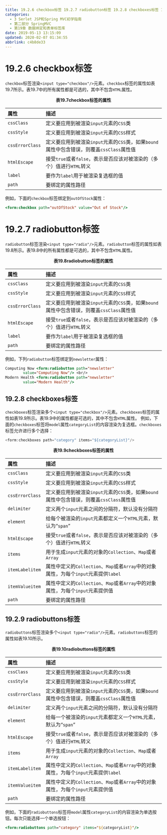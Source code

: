 ```yaml
---
title: 19.2.6 checkbox标签 19.2.7 radiobutton标签 19.2.8 checkboxes标签 19.2.9 radiobuttons标签
categories: 
  - 3 Serlet JSP和Spring MVC初学指南
  - 第二部分 SpringMVC
  - 第19章 数据绑定和表单标签库
date: 2019-05-13 13:15:09
updated: 2020-02-07 01:34:55
abbrlink: c4b8de33
---
```

# 19.2.6 checkbox标签 #
`checkbox`标签渲染`<input type="checkbox"/>`元素。`checkbox`标签的属性如表19.7所示。表19.7中的所有属性都是可选的，其中不包含`HTML`属性。
<center><strong>表19.7checkbox标签的属性</strong></center>

|属性|描述|
|:---|:---|
|`cssClass`|定义要应用到被渲染`input`元素的`CSS`类|
|`cssStyle`|定义要应用到被渲染`input`元素的`CSS`样式|
|`cssErrorClass`|定义要应用到被渲染`input`元素的`CSS`类，如果`bound`属性中包含错误，则覆盖`cssClass`属性值|
|`htmlEscape`|接受`true`或者`false`，表示是否应该对被渲染的（多个）值进行`HTML`转义|
|`label`|要作为`label`用于被渲染复选框的值|
|`path`|要绑定的属性路径|
例如，下面的`checkbox`标签绑定到`outOfStock`属性：
```jsp
<form:checkbox path="outOfStock" value="Out of Stock"/>
```
# 19.2.7 radiobutton标签 #
`radiobutton`标签渲染`<input type="radio"/>`元素。`radiobutton`标签的属性如表19.8所示。表19.8中的所有属性都是可选的，其中不包含`HTML`属性。
<center><strong>表19.8radiobutton标签的属性</strong></center>

|属性|描述|
|:---|:---|
|`cssClass`|定义要应用到被渲染`input`元素的`CSS`类|
|`cssStyle`|定义要应用到被渲染`input`元素的`CSS`样式|
|`cssErrorClass`|定义要应用到被渲染`input`元素的`CSS`类，如果`bound`属性中包含错误，则覆盖`cssClass`属性值|
|`htmlEscape`|接受`true`或者`false`，表示是否应该对被渲染的（多个）值进行`HTML`转义|
|`label`|要作为`label`用于被渲染复选框的值|
|`path`|要绑定的属性路径|
例如，下列`radiobutton`标签绑定到`newsletter`属性：
```jsp
Computing Now <form:radiobutton path="newsletter"
        value="Computing Now"/> <br/>
Modern Health <form:radiobutton path="newsletter"
        value="Modern Health"/>
```
## 19.2.8 checkboxes标签 ##
`checkboxes`标签渲染多个`<input type="checkbox"/>`元素。`checkboxes`标签的属性如表19.9所示。表19.9中的属性都是可选的，其中不包含`HTML`属性。
例如，下面的`checkboxes`标签将`model`属性`categoryList`的内容渲染为复选框。`checkboxes`标签允许进行多个选择：
```java
<form:checkboxes path="category" items="${categoryList}"/>
```
<center><strong>表19.9checkboxes标签的属性</strong></center>

|属性|描述|
|:---|:---|
|`cssClass`|定义要应用到被渲染`input`元素的`CSS`类|
|`cssStyle`|定义要应用到被渲染`input`元素的`CSS`样式|
|`cssErrorClass`|定义要应用到被渲染`input`元素的`CSS`类，如果`bound`属性中包含错误，则覆盖`cssClass`属性值|
|`delimiter`|定义两个`input`元素之间的分隔符，默认没有分隔符|
|`element`|给每个被渲染的`input`元素都定义一个`HTML`元素，默认为“`span`”|
|`htmlEscape`|接受`true`或者`false`，表示是否应该对被渲染的（多个）值进行`HTML`转义|
|`items`|用于生成`input`元素的对象的`Collection`、`Map`或者`Array`|
|`itemLabelitem`|属性中定义的`Collection`、`Map`或者`Array`中的对象属性，为每个`input`元素提供`label`|
|`itemValueitem`|属性中定义的`Collection`、`Map`或者`Array`中的对象属性，为每个`input`元素提供值|
|`path`|要绑定的属性路径|

## 19.2.9 radiobuttons标签 ##
`radiobuttons`标签渲染多个`<input type="radio"/>`元素。`radiobuttons`标签的属性如表19.10所示。
<center><strong>表19.10radiobuttons标签的属性</strong></center>

|属性|描述|
|:---|:---|
|`cssClass`|定义要应用到被渲染`input`元素的`CSS`类|
|`cssStyle`|定义要应用到被渲染`input`元素的`CSS`样式|
|`cssErrorClass`|定义要应用到被渲染`input`元素的`CSS`类，如果`bound`属性中包含错误，则覆盖`cssClass`属性值|
|`delimiter`|定义两个`input`元素之间的分隔符，默认没有分隔符|
|`element`|给每一个被渲染的`input`元素都定义一个`HTML`元素，默认为“`span`”|
|`htmlEscape`|接受`true`或者`false`，表示是否应该对被渲染的（多个）值进行`HTML`转义|
|`items`|用于生成`input`元素的对象的`Collection`、`Map`或者`Array`|
|`itemLabelitem`|属性中定义的`Collection`、`Map`或者`Array`中的对象属性，为每个`input`元素提供`label`|
|`itemValueitem`|属性中定义的`Collection`、`Map`或者`Array`中的对象属性，为每个`input`元素提供值|
|`path`|要绑定的属性路径|

例如，下面的`radiobuttons`标签将`model`属性`categoryList`的内容渲染为单选按钮。每次只能选择一个单选按钮：
```jsp
<form:radiobuttons path="category" items="${categoryList}"/>
```

